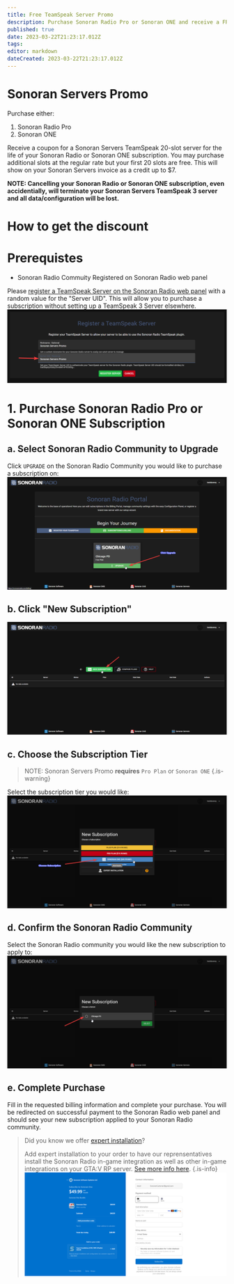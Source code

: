 ```yaml
---
title: Free TeamSpeak Server Promo
description: Purchase Sonoran Radio Pro or Sonoran ONE and receive a FREE Sonoran Servers TeamSpeak 3 Server
published: true
date: 2023-03-22T21:23:17.012Z
tags: 
editor: markdown
dateCreated: 2023-03-22T21:23:17.012Z
---
```


# Sonoran Servers Promo
Purchase either:
1. Sonoran Radio Pro
2. Sonoran ONE

Receive a coupon for a Sonoran Servers TeamSpeak 20-slot server for the life of your Sonoran Radio or Sonoran ONE subscription. You may purchase additional slots at the regular rate but your first 20 slots are free. This will show on your Sonoran Servers invoice as a credit up to $7.

**NOTE: Cancelling your Sonoran Radio or Sonoran ONE subscription, even accidentially, will terminate your Sonoran Servers TeamSpeak 3 server and all data/configuration will be lost.**

# How to get the discount
# Prerequistes
- Sonoran Radio Commuity Registered on Sonoran Radio web panel

Please [register a TeamSpeak Server on the Sonoran Radio web panel](/tutorials/registering-your-community) with a random value for the "Server UID". This will allow you to purchase a subscription without setting up a TeamSpeak 3 Server elsewhere.
![Random Server UID Exmaple](/tutorials/how-to-purchase/randomuid.png)

# 1. Purchase Sonoran Radio Pro or Sonoran ONE Subscription
## a. Select Sonoran Radio Community to Upgrade
Click `UPGRADE` on the Sonoran Radio Community you would like to purchase a subscription on:
![Click Upgrade Example](/tutorials/how-to-purchase/1-clickupgrade.png)

## b. Click "New Subscription"
![Click New Subscription Example](/tutorials/how-to-purchase/2-newsub.png)

## c. Choose the Subscription Tier
> NOTE: Sonoran Servers Promo **requires** `Pro Plan` or `Sonoran ONE`
{.is-warning}

Select the subscription tier you would like:
![Choose Subscription Tier Example](/tutorials/how-to-purchase/3-choosesublevel.png)

## d. Confirm the Sonoran Radio Community
Select the Sonoran Radio community you would like the new subscription to apply to:
![Confirm Community Selection Example](/tutorials/how-to-purchase/4-choosecommunity.png)

## e. Complete Purchase
Fill in the requested billing information and complete your purchase. You will be redirected on successful payment to the Sonoran Radio web panel and should see your new subscription applied to your Sonoran Radio community.
> Did you know we offer [expert installation](/pricing/discounts-and-offers#what-is-expert-installation)? 
>
> Add expert installation to your order to have our reprensentatives install the Sonoran Radio in-game integration as well as other in-game integrations on your GTA:V RP server. [See more info here](/pricing/discounts-and-offers#what-is-expert-installation).
{.is-info}
![Checkout Page Example](/tutorials/how-to-purchase/5-paymentinfo.png)